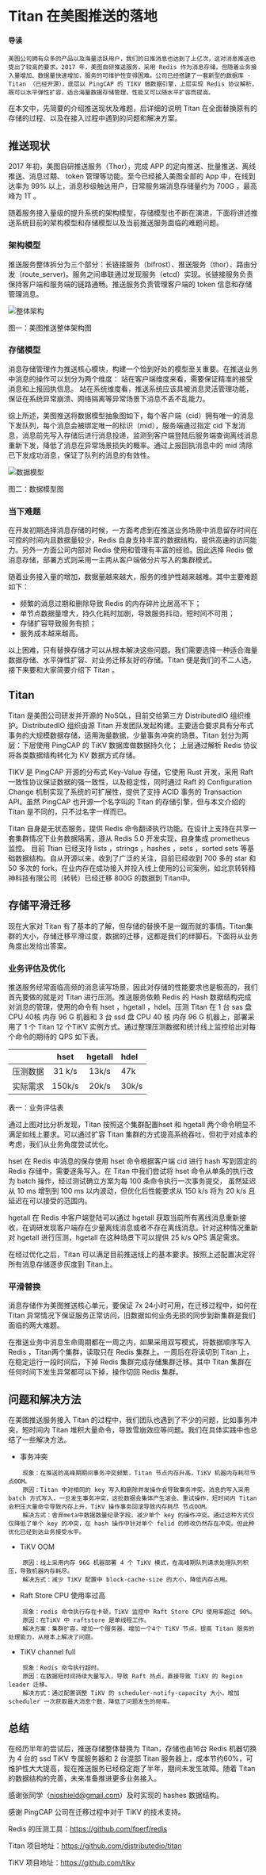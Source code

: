 # Titan 在美图推送的落地

#### 导读
```
美图公司拥有众多的产品以及海量活跃用户，我们的日推消息也达到了上亿次，这对消息推送也提出了较高的要求。2017 年，美图自研推送服务，采用 Redis 作为消息存储，但随着业务接入量增加、数据量快速增加，服务的可维护性变得困难。公司已经搭建了一套新型的数据库 - Titan （已经开源），底层以 PingCAP 的 TIKV 做数据引擎，上层实现 Redis 协议解析，既可以水平弹性扩容，适合海量数据存储管理，性能又可以随水平扩容而提高。
```

在本文中，先简要的介绍推送现状及难题，后详细的说明 Titan 在全面替换原有的存储的过程、以及在接入过程中遇到的问题和解决方案。

## 推送现状

2017 年初，美图自研推送服务（Thor），完成 APP 的定向推送、批量推送、离线推送、消息过期、 token 管理等功能。至今已经接入美图全部的 App 中，在线到达率为 99% 以上，消息秒级触达用户，日常服务端消息存储量约为 700G ，最高峰为 1T 。

随着服务接入量级的提升系统的架构模型，存储模型也不断在演进，下面将讲述推送系统目前的架构模型和存储模型以及当前推送服务面临的难题问题。

### 架构模型

推送服务整体拆分为三个部分：长链接服务（bifrost）、推送服务（thor）、路由分发（route_server)。服务之间串联通过发现服务（etcd）实现。长链接服务负责保持客户端和服务端的链路通畅。推送服务负责管理客户端的 token 信息和存储管理消息。

![整体架构](https://lh6.googleusercontent.com/uas1vDEmTdZPGe1GMefYGmkNWhVRw6cGhp33j9DoG13zpyG6q986ONAk-NgCzL-Hwy4AGERpFEvEzI4InmBr661gS4E51ZjLp0q8mjTrjPtUuTvyhYSops3xoqvtQkVRhtnaSd3R)


图一：美图推送整体架构图

### 存储模型

消息存储管理作为推送核心模块，构建一个恰到好处的模型至关重要。在推送业务中消息的操作可以划分为两个维度：
站在客户端维度来看，需要保证精准的接受消息和上报回执信息。
站在系统维度看，推送系统应该具被消息灵活管理功能，保证在系统异常崩溃、网络隔离等异常场景下消息不丢不乱能力。

综上所述，美图推送将数据模型抽象图如下，每个客户端（cid）拥有唯一的消息下发队列，每个消息会被绑定唯一的标识（mid），服务端通过指定 cid 下发消息，消息前先写入存储后进行消息投递，监测到客户端登陆后服务端查询离线消息重新下发，降低了消息在异常场景损失的概率。通过上报回执消息中的 mid 清除已下发成功消息，保证了队列的消息的有效性。

![数据模型](https://lh5.googleusercontent.com/FSjlyLexRIo_2wF4Qdt48mIOjhk0olCZt8x3ZiKF7taBRekcRNOXHwev2Kz4TCxZHdLKUt3eCDrqS9IXkSuHLNhmnAEO38UhmkZsY_Uxh6tiU215sBiMQYWFlKWCDSZl8xLDWfz4)

 图二：数据模型图

### 当下难题

在开发初期选择消息存储的时候，一方面考虑到在推送业务场景中消息留存时间在可控的时间内且数据量较少，Redis 自身支持丰富的数据结构，提供高速的访问能力。另外一方面公司内部对 Redis 使用和管理有丰富的经验。因此选择 Redis 做消息存储，部署方式则采用一主两从客户端做分片写入的集群模式。
 
随着业务接入量的增加，数据量越来越大，服务的维护性越来越难。其中主要难题如下：

*   频繁的消息过期和删除导致 Redis 的内存碎片比居高不下；
*   单节点数据量增大，持久化耗时加剧，导致服务抖动，短时间不可用；
*   存储扩容导致服务有损；
*   服务成本越来越高。
 
以上困难，只有替换存储才可以从根本解决这些问题。我们需要选择一种适合海量数据存储、水平弹性扩容、对业务迁移友好的存储。Titan 便是我们的不二人选，接下来要和大家简要介绍下 Titan 。
 
## Titan
 
Titan 是美图公司研发并开源的 NoSQL，目前交给第三方 DistributedIO 组织维护。DistributedIO 组织由源 Titan 开发团队发起构建。主要适合要求具有分布式事务的大规模数据存储，适用海量数据，少量事务冲突的场景。Titan 划分为两层：下层使用 PingCAP 的 TiKV 数据库做数据持久化； 上层通过解析 Redis 协议将各类数据结构转化为 KV 数据方式存储。 

TIKV 是 PingCAP 开源的分布式 Key-Value 存储，它使用 Rust 开发，采用 Raft 一致性协议保证数据的强一致性，以及稳定性，同时通过 Raft 的 Configuration Change 机制实现了系统的可扩展性，提供了支持 ACID 事务的 Transaction API。虽然 PingCAP 也开源一个名字叫的 Titan 的存储引擎，但与本文介绍的 Titan 是不同的，只不过名字一样而已。

Titan 自身是无状态服务，提供 Redis 命令翻译执行功能。在设计上支持在共享一套集群情况下业务数据隔离，遵从 Redis  5.0 开发实现，自身集成 prometheus 监控。 目前 Ttian 已经支持 lists ，strings ，hashes ，sets ，sorted sets 等基础数据结构。自从开源以来，收到了广泛的关注，目前已经收到 700 多的 star 和 50 多次的 fork，在业内存在成功接入并投入线上使用的公司案例，如北京转转精神科技有限公司（转转）已经迁移 800G 的数据到 Titan中。

## 存储平滑迁移

现在大家对 Titan 有了基本的了解，但存储的替换不是一蹴而就的事情。Titan集群的大小，存储迁移平滑过度，数据的迁移，这都是我们的绊脚石。下面将从业务角度出发给出答案。

### 业务评估及优化

推送服务经常面临高频的消息读写场景，因此对存储的性能要求也是极高的，我们首先要做的就是对 Titan 进行压测。推送服务依赖 Redis 的 Hash 数据结构完成对消息的管理，使用的命令有 hset ，hgetall ，hdel。压测 Titan 在 1 台 sas 盘 CPU 40核 内存 96 G 机器和 3 台  ssd 盘 CPU 40 核 内存 96 G 机器上，部署采用了 1 个 Titan 12 个TiKV 实例方式。通过整理压测数据和统计线上监控给出对每个命令的期待的 QPS 如下表。

| |hset |hgetall| hdel|
|:--:| :---:|:--:|:---|        
|压测数据|31 k/s|13k/s|47k|
|实际需求|150k/s|20k/s|30k/s|

表一：业务评估表

通过上图对比分析发现，Titan 按照这个集群配置hset 和 hgetall 两个命令明显不满足如线上要求。可以通过扩容 Titan 集群的方式提高系统吞吐，但初于对成本的考虑，我们从业务角度尝试优化。

hset 
在 Redis 中消息的保存使用 hset 命令根据客户端 cid 进行 hash 写到固定的 Redis 存储中，需要逐条写入。在 Titan 中我们尝试将 hset 命令从单条的执行改为 batch 操作，经过测试确立方案为每 100 条命令执行一次事务提交， 虽然延迟从 10 ms 增到到 100 ms 以内波动，但优化后性能要求从 150 k/s 将为 20 k/s 且延迟在可以接受的范围内。

hgetall
在 Redis 中客户端登陆可以通过 hgetall 获取当前所有离线消息重新接收，在调研发现客户端存在少量离线消息或者不存在离线消息。针对这种情况重新对 hgetall 进行压测，hgetall 在这种场景下可以提供 25 k/s QPS 满足需求。
 

在经过优化之后，Titan 可以满足目前推送线上的基本要求。按照上述配置决定将所有消息存储逐步灰度到 Titan上。

### 平滑替换
 
消息存储作为美图推送核心单元，要保证 7x 24小时可用，在迁移过程中，如何在 Titan 异常情况下保证服务正常访问，旧数据如何业务无损的同步到新集群是我们面临的两大难题。

在推送业务中消息生命周期都在一周之内，如果采用双写模式，将数据顺序写入 Redis ，Titan两个集群，读取只在 Redis 集群上。一周后在将读切到 Titan 上，在稳定运行一段时间后，下掉 Redis 集群完成存储集群迁移。其中 Titan 集群在任何时间下发生异常都可以下掉，操作切回 Redis 集群。
 
## 问题和解决方法
在美图推送服务接入 Titan 的过程中，我们团队也遇到了不少的问题，比如事务冲突，短时间内 Titan 堆积大量命令，导致雪崩效应等问题。我们在具体实践中也总结了一些解决方法。

* 事务冲突

```
	现象：在推送的高峰期期间事务冲突频繁，Titan 节点内存升高，TiKV 机器内存耗尽节点OOM。
	原因：Titan 中对相同的 key 写入和删除并发操作会导致事务冲突，消息的写入采用 batch 方式写入，一旦发生事务冲突，这批数据会集体产生滚会、重试操作，短时间内 Titan 会积压大量命令导致内存上升，TiKV 操作事务回滚导致内存耗尽 节点OOM。
	解决方式：舍弃meta中数据数量纪录字段，减少单个 key 的操作冲突。通过这种方式仅仅降低了单个 key 的冲突，在 hash 操作中针对单个 felid 的修改仍然存在冲突。但此种优化已经到达业务接受水平。
```

* TiKV OOM 

```
	原因：线上采用内存 96G 机器部署 4 个 TiKV 模式，在高峰期队列请求处理队列积压，导致机器内存耗尽。
	解决方式：减少 TiKV 配置中 block-cache-size 的大小，降低内存占用。
```

* Raft Store CPU 使用率过高

```
	现象：redis 命令执行存在卡顿，TiKV 监控中 Raft Store CPU 使用率超过 90%。
	原因：在TiKV 中 raftstore 是单线程工作。
	解决方案：集群扩容，增加一个服务器，增加一个4个 TiKV 节点，提高 Titan 服务的处理能力，从根本上解决了问题。
```

* TiKV channel full

```
	现象：Redis 命令执行超时。
	原因：在数据短时间持续大量写入，导致 Raft 热点，直接导致 TiKV 的 Region leader 迁移。
	解决方式：通过配置调整 TiKV 的 scheduler-notify-capacity 大小，增加scheduler 一次获取最大消息个数，降低了问题发生的频率。
```

## 总结
在经历半年的尝试后，推送存储整体替换为 Titan，存储也由16台 Redis 机器切换为 4 台的 ssd TiKV 专属服务器和 2 台混部 Titan 服务器上，成本节约60%，可维护性大大提高，现在推送服务已经稳定跑了半年，期间未发生故障。随着 Titan 的数据结构的完善，未来准备推进更多业务接入。



感谢张同学（nioshield@gmail.com）及时实现的 hashes 数据结构。 

感谢 PingCAP 公司在迁移过程中对于 TiKV 的技术支持。

Redis 的压测工具：https://github.com/fperf/redis

Titan 项目地址：https://github.com/distributedio/titan

TiKV 项目地址：https://github.com/tikv

